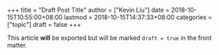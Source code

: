 +++
title = "Draft Post Title"
author = ["Kevin Liu"]
date = 2018-10-15T10:55:00+08:00
lastmod = 2018-10-15T14:37:33+08:00
categories = ["topic"]
draft = false
+++

This article **will** be exported but will be marked `draft = true` in the front matter.

